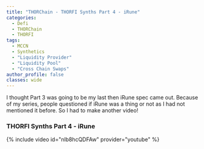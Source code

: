 ```yaml
---
title: "THORChain - THORFI Synths Part 4 - iRune"
categories:
  - Defi
  - THORChain
  - THORFI
tags:
  - MCCN  
  - Synthetics
  - "Liquidity Provider"
  - "Liquidity Pool"
  - "Cross Chain Swaps"
author_profile: false
classes: wide
---
```


I thought Part 3 was going to be my last then iRune spec came out. Because of my series, people questioned if iRune was a thing or not as I had not mentioned it before. So I had to make another video!


### THORFI Synths Part 4 - iRune
{% include video id="nlb8hcQDFAw" provider="youtube" %}



